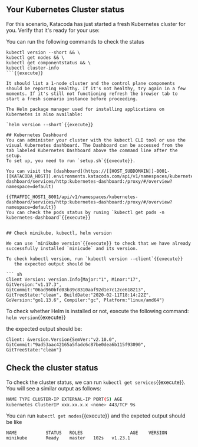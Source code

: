 ## Your Kubernetes Cluster status

For this scenario, Katacoda has just started a fresh Kubernetes cluster for you. Verify that it's ready for your use:

You can run the following commands to check the status

```
kubectl version --short && \
kubectl get nodes && \
kubectl get componentstatus && \
kubectl cluster-info
```{{execute}}

It should list a 1-node cluster and the control plane components should be reporting Healthy. If it's not healthy, try again in a few moments. If it's still not functioning refresh the browser tab to start a fresh scenario instance before proceeding.

The Helm package manager used for installing applications on Kubernetes is also available:

`helm version --short`{{execute}}

## Kubernetes Dashboard
You can administer your cluster with the kubectl CLI tool or use the visual Kubernetes dashboard. The Dashboard can be accessed from the tab labeled Kubernetes Dashboard above the command line after the setup. 
To set up, you need to run `setup.sh`{{execute}}.

You can visit the [dashboard](https://[[HOST_SUBDOMAIN]]-8001-[[KATACODA_HOST]].environments.katacoda.com/api/v1/namespaces/kubernetes-dashboard/services/http:kubernetes-dashboard:/proxy/#/overview?namespace=default)

{{TRAFFIC_HOST1_8001/api/v1/namespaces/kubernetes-dashboard/services/http:kubernetes-dashboard:/proxy/#/overview?namespace=default}}
You can check the pods status by runing `kubectl get pods -n kubernetes-dashboard`{{execute}}


## Check minikube, kubectl, helm version

We can use `minikube version`{{execute}} to check that we have already successfully installed `minicude` and its version.

To check kubectl version, run `kubectl version --client`{{execute}}
   the expected output should be

``` sh
Client Version: version.Info{Major:"1", Minor:"17", GitVersion:"v1.17.3", GitCommit:"06ad960bfd03b39c8310aaf92d1e7c12ce618213", GitTreeState:"clean", BuildDate:"2020-02-11T18:14:22Z", GoVersion:"go1.13.6", Compiler:"gc", Platform:"linux/amd64"}
```

To check whether Helm is installed or not, execute the following command:
`helm version`{{execute}}

the expected output should be:
```
Client: &version.Version{SemVer:"v2.10.0", GitCommit:"9ad53aac42165a5fadc6c87be0dea6b115f93090", GitTreeState:"clean"}
```

## Check the cluster status

To check the cluster status, we can run `kubectl get services`{{execute}}. You will see a similar output as follows:

```sh
NAME TYPE CLUSTER-IP EXTERNAL-IP PORT(S) AGE
kubernetes ClusterIP xxx.xx.x.x <none> 443/TCP 9s
```

You can run `kubectl get nodes`{{execute}} and the expeted output should be like
```
NAME           STATUS   ROLES                  AGE    VERSION
minikube       Ready    master   102s   v1.23.1
```